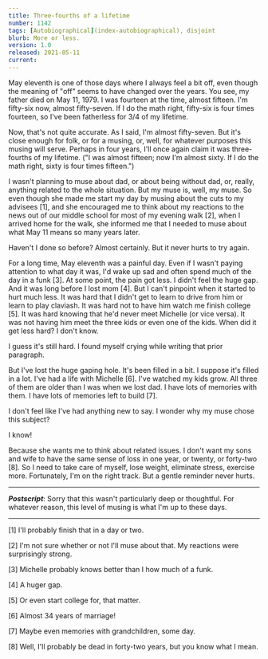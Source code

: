 ```yaml
---
title: Three-fourths of a lifetime
number: 1142
tags: [Autobiographical](index-autobiographical), disjoint
blurb: More or less.
version: 1.0
released: 2021-05-11
current: 
---
```

May eleventh is one of those days where I always feel a bit off,
even though the meaning of "off" seems to have changed over the
years.  You see, my father died on May 11, 1979.  I was fourteen
at the time, almost fifteen.  I'm fifty-six now, almost fifty-seven.
If I do the math right, fifty-six is four times fourteen, so I've
been fatherless for 3/4 of my lifetime.

Now, that's not quite accurate.  As I said, I'm almost fifty-seven.
But it's close enough for folk, or for a musing, or, well, for
whatever purposes this musing will serve.  Perhaps in four years,
I'll once again claim it was three-fourths of my lifetime.  ("I was
almost fifteen; now I'm almost sixty.  If I do the math right, sixty
is four times fifteen.")

I wasn't planning to muse about dad, or about being without dad, or,
really, anything related to the whole situation.  But my muse is, well,
my muse.  So even though she made me start my day by musing about
the cuts to my advisees [1], and she encouraged me to think about my
reactions to the news out of our middle school for most of my evening
walk [2], when I arrived home for the walk, she informed me that I
needed to muse about what May 11 means so many years later.

Haven't I done so before?  Almost certainly.  But it never hurts to
try again.

For a long time, May eleventh was a painful day.  Even if I wasn't
paying attention to what day it was, I'd wake up sad and often spend
much of the day in a funk [3].  At some point, the pain got less.
I didn't feel the huge gap.  And it was long before I lost mom [4].
But I can't pinpoint when it started to hurt much less.  It was
hard that I didn't get to learn to drive from him or learn to play
claviash.  It was hard not to have him watch me finish college [5].
It was hard knowing that he'd never meet Michelle (or vice versa).
It was not having him meet the three kids or even one of the kids.
When did it get less hard?  I don't know.

I guess it's still hard.  I found myself crying while writing that
prior paragraph.

But I've lost the huge gaping hole.  It's been filled in a bit.
I suppose it's filled in a lot.  I've had a life with Michelle [6].
I've watched my kids grow.  All three of them are older than I was
when we lost dad.  I have lots of memories with them.  I have lots
of memories left to build [7].

I don't feel like I've had anything new to say.  I wonder why my
muse chose this subject?

I know!

Because she wants me to think about related issues.  I don't want
my sons and wife to have the same sense of loss in one year, or
twenty, or forty-two [8].  So I need to take care of myself, lose
weight, eliminate stress, exercise more.  Fortunately, I'm on the
right track.  But a gentle reminder never hurts.

---

**_Postscript_**: Sorry that this wasn't particularly deep or thoughtful.
For whatever reason, this level of musing is what I'm up to these days.

---

[1] I'll probably finish that in a day or two.

[2] I'm not sure whether or not I'll muse about that.  My reactions
were surprisingly strong.

[3] Michelle probably knows better than I how much of a funk.

[4] A huger gap.

[5] Or even start college for, that matter.

[6] Almost 34 years of marriage!

[7] Maybe even memories with grandchildren, some day.

[8] Well, I'll probably be dead in forty-two years, but you know what
I mean.
